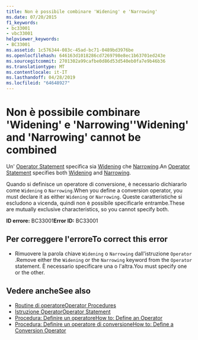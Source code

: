 ```yaml
---
title: Non è possibile combinare 'Widening' e 'Narrowing'
ms.date: 07/20/2015
f1_keywords:
- bc33001
- vbc33001
helpviewer_keywords:
- BC33001
ms.assetid: 1c576344-083c-45ad-bc71-0489bd3976be
ms.openlocfilehash: 646163d1018286cd7269798e8ec1b63701ed243e
ms.sourcegitcommit: 2701302a99cafbe0d86d53d540eb0fa7e9b46b36
ms.translationtype: MT
ms.contentlocale: it-IT
ms.lasthandoff: 04/28/2019
ms.locfileid: "64648927"
---
```

# <a name="widening-and-narrowing-cannot-be-combined"></a><span data-ttu-id="32d74-102">Non è possibile combinare 'Widening' e 'Narrowing'</span><span class="sxs-lookup"><span data-stu-id="32d74-102">'Widening' and 'Narrowing' cannot be combined</span></span>
<span data-ttu-id="32d74-103">Un' [Operator Statement](../../visual-basic/language-reference/statements/operator-statement.md) specifica sia [Widening](../../visual-basic/language-reference/modifiers/widening.md) che [Narrowing](../../visual-basic/language-reference/modifiers/narrowing.md).</span><span class="sxs-lookup"><span data-stu-id="32d74-103">An [Operator Statement](../../visual-basic/language-reference/statements/operator-statement.md) specifies both [Widening](../../visual-basic/language-reference/modifiers/widening.md) and [Narrowing](../../visual-basic/language-reference/modifiers/narrowing.md).</span></span>  
  
 <span data-ttu-id="32d74-104">Quando si definisce un operatore di conversione, è necessario dichiararlo come `Widening` o `Narrowing`.</span><span class="sxs-lookup"><span data-stu-id="32d74-104">When you define a conversion operator, you must declare it as either `Widening` or `Narrowing`.</span></span> <span data-ttu-id="32d74-105">Queste caratteristiche si escludono a vicenda, quindi non è possibile specificarle entrambe.</span><span class="sxs-lookup"><span data-stu-id="32d74-105">These are mutually exclusive characteristics, so you cannot specify both.</span></span>  
  
 <span data-ttu-id="32d74-106">**ID errore:** BC33001</span><span class="sxs-lookup"><span data-stu-id="32d74-106">**Error ID:** BC33001</span></span>  
  
## <a name="to-correct-this-error"></a><span data-ttu-id="32d74-107">Per correggere l'errore</span><span class="sxs-lookup"><span data-stu-id="32d74-107">To correct this error</span></span>  
  
- <span data-ttu-id="32d74-108">Rimuovere la parola chiave `Widening` o `Narrowing` dall'istruzione `Operator` .</span><span class="sxs-lookup"><span data-stu-id="32d74-108">Remove either the `Widening` or the `Narrowing` keyword from the `Operator` statement.</span></span> <span data-ttu-id="32d74-109">È necessario specificare una o l'altra.</span><span class="sxs-lookup"><span data-stu-id="32d74-109">You must specify one or the other.</span></span>  
  
## <a name="see-also"></a><span data-ttu-id="32d74-110">Vedere anche</span><span class="sxs-lookup"><span data-stu-id="32d74-110">See also</span></span>

- [<span data-ttu-id="32d74-111">Routine di operatore</span><span class="sxs-lookup"><span data-stu-id="32d74-111">Operator Procedures</span></span>](../../visual-basic/programming-guide/language-features/procedures/operator-procedures.md)
- [<span data-ttu-id="32d74-112">Istruzione Operator</span><span class="sxs-lookup"><span data-stu-id="32d74-112">Operator Statement</span></span>](../../visual-basic/language-reference/statements/operator-statement.md)
- [<span data-ttu-id="32d74-113">Procedura: Definire un operatore</span><span class="sxs-lookup"><span data-stu-id="32d74-113">How to: Define an Operator</span></span>](../../visual-basic/programming-guide/language-features/procedures/how-to-define-an-operator.md)
- [<span data-ttu-id="32d74-114">Procedura: Definire un operatore di conversione</span><span class="sxs-lookup"><span data-stu-id="32d74-114">How to: Define a Conversion Operator</span></span>](../../visual-basic/programming-guide/language-features/procedures/how-to-define-a-conversion-operator.md)
